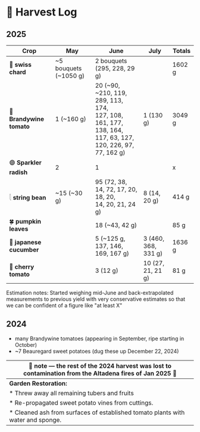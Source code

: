 # 🧺 Harvest Log

## 2025

| Crop     | **May**                                  | **June**     |**July**     | **Totals** |
|--------------------------------------|----------|-------------|-------------|--------------|
| 🥬 **swiss chard**   |     ~5 bouquets (~1050 g)|  2 bouquets (295, 228, 29 g)     | | 1602 g | 
| 🍅 **Brandywine tomato** | 1 (~160 g)               |     20 (~90, ~210, 119, 289, 113, 174, <br> 127, 108, 161, 177, 138, 164,  <br> 117, 63, 127, 120, 226, 97, 77, 162 g)   | 1 (130 g)  | 3049 g |
| 🟣 **Sparkler radish**   | 2               |     1     |  |  x |
| 𓇛 **string bean**     |   ~15 (~30 g)             |      95 (72, 38, 14, 72, 17, 20, 18, 20,  <br> 14, 20, 21, 24 g)    | 8 (14, 20 g) | 414 g |
| 🍀 **pumpkin leaves**            |             |     18 (~43, 42 g)      |  |  85 g |
| 🥒 **japanese cucumber**            |             |     5 (~125 g, 137, 146, 169, 167 g)      | 3 (460, 368, 331 g)  | 1636 g |  
| 🍒 **cherry tomato**            |             |     3 (12 g)      | 10 (27, 21, 21 g)  | 81 g |

Estimation notes: Started weighing mid-June and back-extrapolated measurements to previous yield with very conservative estimates so that we can be confident of a figure like "at least X"

## 2024

* many Brandywine tomatoes (appearing in September, ripe starting in October)
* ~7 Beauregard sweet potatoes (dug these up December 22, 2024)
  


|🚒  note — the rest of the 2024 harvest was lost to contamination from the Altadena fires of Jan 2025 🚒| 
|----------------------------------------------------------------------------------------------------|
|  **Garden Restoration:**                                                                           |
| * Threw away all remaining tubers and fruits                                                       |
| * Re-propagated sweet potato vines from cuttings.                                                  |
| * Cleaned ash from surfaces of established tomato plants with water and sponge.                    |
